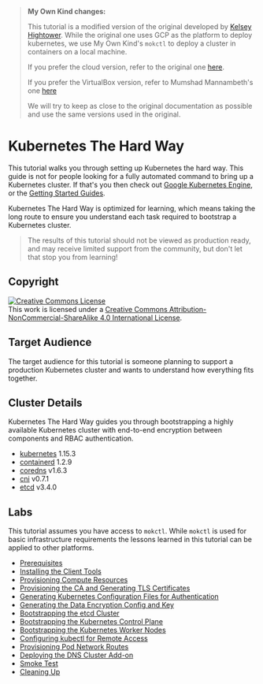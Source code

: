 > **My Own Kind changes:**
> 
> This tutorial is a modified version of the original developed by [Kelsey Hightower](https://github.com/kelseyhightower/kubernetes-the-hard-way).
> While the original one uses GCP as the platform to deploy kubernetes, 
> we use My Own Kind's `mokctl` to deploy a cluster in containers on a local machine.
> 
> If you prefer the cloud version, refer to the original one [here](https://github.com/kelseyhightower/kubernetes-the-hard-way).
> 
> If you prefer the VirtualBox version, refer to Mumshad Mannambeth's one [here](https://github.com/mmumshad/kubernetes-the-hard-way)
> 
> We will try to keep as close to the original documentation as possible and use the same versions used in the original.

# Kubernetes The Hard Way

This tutorial walks you through setting up Kubernetes the hard way. This guide is not for people looking for a fully automated command to bring up a Kubernetes cluster. If that's you then check out [Google Kubernetes Engine](https://cloud.google.com/kubernetes-engine), or the [Getting Started Guides](https://kubernetes.io/docs/setup).

Kubernetes The Hard Way is optimized for learning, which means taking the long route to ensure you understand each task required to bootstrap a Kubernetes cluster.

> The results of this tutorial should not be viewed as production ready, and may receive limited support from the community, but don't let that stop you from learning!

## Copyright

<a rel="license" href="http://creativecommons.org/licenses/by-nc-sa/4.0/"><img alt="Creative Commons License" style="border-width:0" src="https://i.creativecommons.org/l/by-nc-sa/4.0/88x31.png" /></a><br />This work is licensed under a <a rel="license" href="http://creativecommons.org/licenses/by-nc-sa/4.0/">Creative Commons Attribution-NonCommercial-ShareAlike 4.0 International License</a>.

## Target Audience

The target audience for this tutorial is someone planning to support a production Kubernetes cluster and wants to understand how everything fits together.

## Cluster Details

Kubernetes The Hard Way guides you through bootstrapping a highly available Kubernetes cluster with end-to-end encryption between components and RBAC authentication.

* [kubernetes](https://github.com/kubernetes/kubernetes) 1.15.3
* [containerd](https://github.com/containerd/containerd) 1.2.9
* [coredns](https://github.com/coredns/coredns) v1.6.3
* [cni](https://github.com/containernetworking/cni) v0.7.1
* [etcd](https://github.com/coreos/etcd) v3.4.0

## Labs

This tutorial assumes you have access to `mokctl`. While `mokctl` is used for basic infrastructure requirements the lessons learned in this tutorial can be applied to other platforms.

* [Prerequisites](kthw/kthw-1.md)
* [Installing the Client Tools](kthw/kthw-2.md)
* [Provisioning Compute Resources](kthw/kthw-3.md)
* [Provisioning the CA and Generating TLS Certificates](kthw/kthw-4.md)
* [Generating Kubernetes Configuration Files for Authentication](kthw/kthw-5.md)
* [Generating the Data Encryption Config and Key](kthw/kthw-6.md)
* [Bootstrapping the etcd Cluster](kthw/kthw-7.md)
* [Bootstrapping the Kubernetes Control Plane](kthw/kthw-8.md)
* [Bootstrapping the Kubernetes Worker Nodes](kthw/kthw-9.md)
* [Configuring kubectl for Remote Access](kthw/kthw-10.md)
* [Provisioning Pod Network Routes](kthw/kthw-11.md)
* [Deploying the DNS Cluster Add-on](kthw/kthw-12.md)
* [Smoke Test](kthw/kthw-13.md)
* [Cleaning Up](kthw/kthw-14.md)
